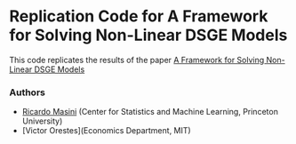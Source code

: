 # Replication Code for A Framework for Solving Non-Linear DSGE Models

This code replicates the results of the paper [A Framework for Solving Non-Linear DSGE Models](https://papers.ssrn.com/sol3/papers.cfm?abstract_id=3414589)

### Authors
* [Ricardo Masini](https://sites.google.com/site/ricardomasini/) (Center for Statistics and Machine Learning, Princeton University)
* [Victor Orestes](Economics Department, MIT)


